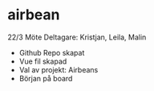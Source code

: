 # airbean

22/3 Möte
Deltagare: Kristjan, Leila, Malin
- Github Repo skapat
- Vue fil skapad
- Val av projekt: Airbeans
- Början på board
